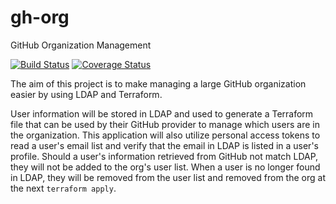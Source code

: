 # gh-org
GitHub Organization Management

[![Build Status](https://travis-ci.org/davidmnoriega/gh_org.svg?branch=develop)](https://travis-ci.org/davidmnoriega/gh_org)
[![Coverage Status](https://coveralls.io/repos/github/davidmnoriega/gh_org/badge.svg?branch=develop)](https://coveralls.io/github/davidmnoriega/gh_org?branch=develop)

The aim of this project is to make managing a large GitHub organization easier by using LDAP and
Terraform.

User information will be stored in LDAP and used to generate a Terraform file that can be used by
their GitHub provider to manage which users are in the organization. This application will also
utilize personal access tokens to read a user's email list and verify that the email in LDAP is
listed in a user's profile. Should a user's information retrieved from GitHub not match LDAP, they
will not be added to the org's user list. When a user is no longer found in LDAP, they will be
removed from the user list and removed from the org at the next `terraform apply`.
